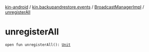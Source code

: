 [kin-android](../../index.md) / [kin.backupandrestore.events](../index.md) / [BroadcastManagerImpl](index.md) / [unregisterAll](./unregister-all.md)

# unregisterAll

`open fun unregisterAll(): `[`Unit`](https://kotlinlang.org/api/latest/jvm/stdlib/kotlin/-unit/index.html)